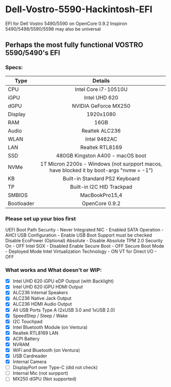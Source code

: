 # Dell-Vostro-5590-Hackintosh-EFI
EFI for Dell Vostro 5490/5590 on OpenCore 0.9.2
Inspiron 5490/5498/5590/5598 may also be universal

## Perhaps the most fully functional VOSTRO 5590/5490's EFI

### Specs:
Type | Details
| -------------- |:----------------------------:|
CPU | Intel Core i7-10510U
iGPU | Intel UHD 620
dGPU | NVIDIA GeForce MX250
Display | 1920x1080
RAM | 16GB
Audio | Realtek ALC236
WLAN | Intel 9462AC
LAN | Realtek RTL8169
SSD | 480GB Kingston A400 - macOS boot
NVMe | 1T Micron 2200s - Windows (not surpport macos, have blocked it by boot-args "nvme = -1")
KB | Built-in Standard PS2 Keyboard
TP | Built-in I2C HID Trackpad
SMBIOS | MacBookPro15,4
Bootloader | OpenCore 0.9.2

### Please set up your bios first
UEFI Boot Path Security - Never
Integrated NIC - Enabled
SATA Operation - AHCI
USB Configuration - Enable USB Boot Support must be checked
Disable EcoPower (Optional)
Absolute - Disable Absolute
TPM 2.0 Security On - OFF
Intel SGX - Disabled
Enable Secure Boot - OFF
Secure Boot Mode - Deployed Mode
Intel Virtualization Technology - ON
VT for Direct I/O - OFF

### What works and What doesn't or WIP:
- [x] Intel UHD 620 iGPU eDP Output (with Backlight)
- [x] Intel UHD 620 iGPU HDMI Output
- [x] ALC236 Internal Speakers
- [x] ALC236 Native Jack Output
- [x] ALC236 HDMI Audio Output
- [x] All USB Ports Type A (2xUSB 3.0 and 1xUSB 2.0)
- [x] SpeedStep / Sleep / Wake
- [x] I2C Touchpad
- [x] Intel Bluetooth Module (on Ventura)
- [x] Realtek RTL8169 LAN
- [x] ACPI Battery
- [x] NVRAM
- [x] WiFi and Bluetooth (on Ventura)
- [x] USB Cardreader
- [x] Internal Camera
- [ ] DisplayPort over Type-C (did not check)
- [ ] Internal Mic (not surpport)
- [ ] MX250 dGPU (Not supported)
